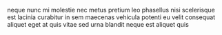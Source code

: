 neque nunc mi molestie nec metus pretium leo phasellus nisi scelerisque est
lacinia curabitur in sem maecenas vehicula potenti eu velit consequat aliquet
eget at quis vitae sed urna blandit neque est aliquet quis